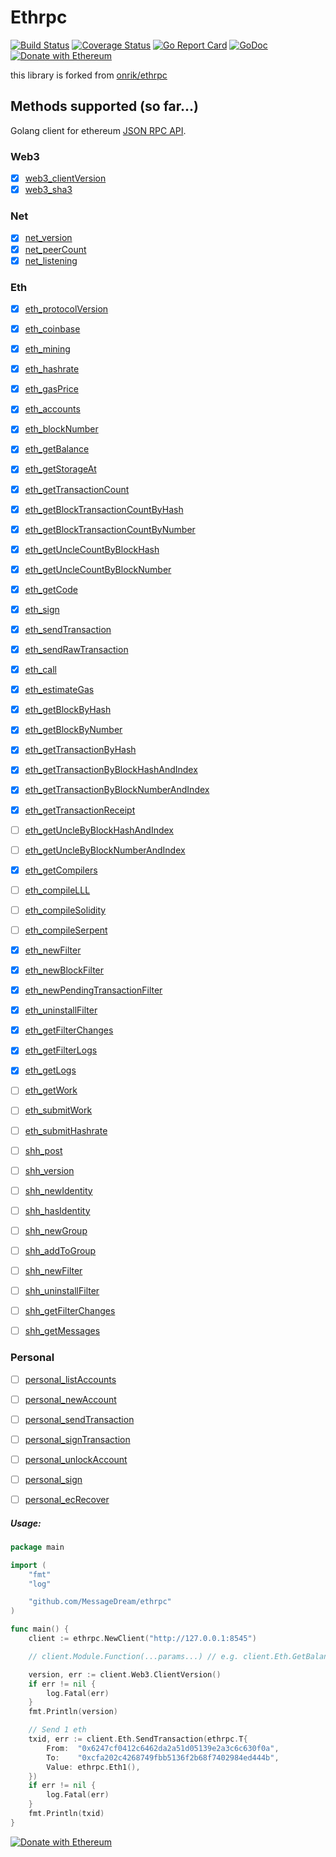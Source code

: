 # Ethrpc
[![Build Status](https://travis-ci.org/MessageDream/ethrpc.svg?branch=master)](https://travis-ci.org/MessageDream/ethrpc)
[![Coverage Status](https://coveralls.io/repos/github/MessageDream/ethrpc/badge.svg?branch=master)](https://coveralls.io/github/MessageDream/ethrpc?branch=master)
[![Go Report Card](https://goreportcard.com/badge/github.com/MessageDream/ethrpc)](https://goreportcard.com/report/github.com/MessageDream/ethrpc)
[![GoDoc](https://godoc.org/github.com/MessageDream/ethrpc?status.svg)](https://godoc.org/github.com/MessageDream/ethrpc)
[![Donate with Ethereum](https://en.cryptobadges.io/badge/micro/0xf4144308d6D67A1F00a61A596c0eB7B08411344a)](https://en.cryptobadges.io/donate/0xf4144308d6D67A1F00a61A596c0eB7B08411344a)

this library is forked from [onrik/ethrpc](https://github.com/onrik/ethrpc)


## Methods supported (so far...)

Golang client for ethereum [JSON RPC API](https://github.com/ethereum/wiki/wiki/JSON-RPC).

### Web3

- [x] [web3_clientVersion](https://wiki.parity.io/JSONRPC-eth-module#web3_clientVersion)
- [x] [web3_sha3](https://wiki.parity.io/JSONRPC-eth-module#web3_sha3)

### Net

- [x] [net_version](https://wiki.parity.io/JSONRPC-eth-module#net_version)
- [x] [net_peerCount](https://wiki.parity.io/JSONRPC-eth-module#net_peerCount)
- [x] [net_listening](https://wiki.parity.io/JSONRPC-eth-module#net_listening)

### Eth

- [x] [eth_protocolVersion](https://wiki.parity.io/JSONRPC-eth-module#eth_protocolVersion)
- [x] [eth_coinbase](https://wiki.parity.io/JSONRPC-eth-module#eth_coinbase)
- [x] [eth_mining](https://wiki.parity.io/JSONRPC-eth-module#eth_mining)
- [x] [eth_hashrate](https://wiki.parity.io/JSONRPC-eth-module#eth_hashrate)
- [x] [eth_gasPrice](https://wiki.parity.io/JSONRPC-eth-module#eth_gasPrice)
- [x] [eth_accounts](https://wiki.parity.io/JSONRPC-eth-module#eth_accounts)
- [x] [eth_blockNumber](https://wiki.parity.io/JSONRPC-eth-module#eth_blockNumber)
- [x] [eth_getBalance](https://wiki.parity.io/JSONRPC-eth-module#eth_getBalance)
- [x] [eth_getStorageAt](https://wiki.parity.io/JSONRPC-eth-module#eth_getStorageAt)
- [x] [eth_getTransactionCount](https://wiki.parity.io/JSONRPC-eth-module#eth_getTransactionCount)
- [x] [eth_getBlockTransactionCountByHash](https://wiki.parity.io/JSONRPC-eth-module#eth_getBlockTransactionCountByHash)
- [x] [eth_getBlockTransactionCountByNumber](https://wiki.parity.io/JSONRPC-eth-module#eth_getBlockTransactionCountByNumber)
- [x] [eth_getUncleCountByBlockHash](https://wiki.parity.io/JSONRPC-eth-module#eth_getUncleCountByBlockHash)
- [x] [eth_getUncleCountByBlockNumber](https://wiki.parity.io/JSONRPC-eth-module#eth_getUncleCountByBlockNumber)
- [x] [eth_getCode](https://wiki.parity.io/JSONRPC-eth-module#eth_getCode)
- [x] [eth_sign](https://wiki.parity.io/JSONRPC-eth-module#eth_sign)
- [x] [eth_sendTransaction](https://wiki.parity.io/JSONRPC-eth-module#eth_sendTransaction)
- [x] [eth_sendRawTransaction](https://wiki.parity.io/JSONRPC-eth-module#eth_sendRawTransaction)
- [x] [eth_call](https://wiki.parity.io/JSONRPC-eth-module#eth_call)
- [x] [eth_estimateGas](https://wiki.parity.io/JSONRPC-eth-module#eth_estimateGas)
- [x] [eth_getBlockByHash](https://wiki.parity.io/JSONRPC-eth-module#eth_getBlockByHash)
- [x] [eth_getBlockByNumber](https://wiki.parity.io/JSONRPC-eth-module#eth_getBlockByNumber)
- [x] [eth_getTransactionByHash](https://wiki.parity.io/JSONRPC-eth-module#eth_getTransactionByHash)
- [x] [eth_getTransactionByBlockHashAndIndex](https://wiki.parity.io/JSONRPC-eth-module#eth_getTransactionByBlockHashAndIndex)
- [x] [eth_getTransactionByBlockNumberAndIndex](https://wiki.parity.io/JSONRPC-eth-module#eth_getTransactionByBlockNumberAndIndex)
- [x] [eth_getTransactionReceipt](https://wiki.parity.io/JSONRPC-eth-module#eth_getTransactionReceipt)
- [ ] [eth_getUncleByBlockHashAndIndex](https://wiki.parity.io/JSONRPC-eth-module#eth_getUncleByBlockHashAndIndex)
- [ ] [eth_getUncleByBlockNumberAndIndex](https://wiki.parity.io/JSONRPC-eth-module#eth_getUncleByBlockNumberAndIndex)
- [x] [eth_getCompilers](https://wiki.parity.io/JSONRPC-eth-module#eth_getCompilers)
- [ ] [eth_compileLLL](https://wiki.parity.io/JSONRPC-eth-module#eth_compileLLL)
- [ ] [eth_compileSolidity](https://wiki.parity.io/JSONRPC-eth-module#eth_compileSolidity)
- [ ] [eth_compileSerpent](https://wiki.parity.io/JSONRPC-eth-module#eth_compileSerpent)
- [x] [eth_newFilter](https://wiki.parity.io/JSONRPC-eth-module#eth_newFilter)
- [x] [eth_newBlockFilter](https://wiki.parity.io/JSONRPC-eth-module#eth_newBlockFilter)
- [x] [eth_newPendingTransactionFilter](https://wiki.parity.io/JSONRPC-eth-module#eth_newPendingTransactionFilter)
- [x] [eth_uninstallFilter](https://wiki.parity.io/JSONRPC-eth-module#eth_uninstallFilter)
- [x] [eth_getFilterChanges](https://wiki.parity.io/JSONRPC-eth-module#eth_getFilterChanges)
- [x] [eth_getFilterLogs](https://wiki.parity.io/JSONRPC-eth-module#eth_getFilterLogs)
- [x] [eth_getLogs](https://wiki.parity.io/JSONRPC-eth-module#eth_getLogs)
- [ ] [eth_getWork](https://wiki.parity.io/JSONRPC-eth-module#eth_getWork)
- [ ] [eth_submitWork](https://wiki.parity.io/JSONRPC-eth-module#eth_submitWork)
- [ ] [eth_submitHashrate](https://wiki.parity.io/JSONRPC-eth-module#eth_submitHashrate)
- [ ] [shh_post](https://wiki.parity.io/JSONRPC-eth-module#shh_post)
- [ ] [shh_version](https://wiki.parity.io/JSONRPC-eth-module#shh_version)
- [ ] [shh_newIdentity](https://wiki.parity.io/JSONRPC-eth-module#shh_newIdentity)
- [ ] [shh_hasIdentity](https://wiki.parity.io/JSONRPC-eth-module#shh_hasIdentity)
- [ ] [shh_newGroup](https://wiki.parity.io/JSONRPC-eth-module#shh_newGroup)
- [ ] [shh_addToGroup](https://wiki.parity.io/JSONRPC-eth-module#shh_addToGroup)
- [ ] [shh_newFilter](https://wiki.parity.io/JSONRPC-eth-module#shh_newFilter)
- [ ] [shh_uninstallFilter](https://wiki.parity.io/JSONRPC-eth-module#shh_uninstallFilter)
- [ ] [shh_getFilterChanges](https://wiki.parity.io/JSONRPC-eth-module#shh_getFilterChanges)
- [ ] [shh_getMessages](https://wiki.parity.io/JSONRPC-eth-module#shh_getMessages)


### Personal

- [ ] [personal_listAccounts](https://wiki.parity.io/JSONRPC-eth-module#personal_listaccounts)
- [ ] [personal_newAccount](https://wiki.parity.io/JSONRPC-eth-module#personal_newaccount)
- [ ] [personal_sendTransaction](https://wiki.parity.io/JSONRPC-eth-module#personal_sendtransaction)
- [ ] [personal_signTransaction](https://wiki.parity.io/JSONRPC-eth-module#personal_signtransaction)
- [ ] [personal_unlockAccount](https://wiki.parity.io/JSONRPC-eth-module#personal_unlockaccount)
- [ ] [personal_sign](https://wiki.parity.io/JSONRPC-eth-module#personal_sign)
- [ ] [personal_ecRecover](https://wiki.parity.io/JSONRPC-eth-module#personal_ecrecover)


##### Usage:
```go
package main

import (
    "fmt"
    "log"

    "github.com/MessageDream/ethrpc"
)

func main() {
    client := ethrpc.NewClient("http://127.0.0.1:8545")

    // client.Module.Function(...params...) // e.g. client.Eth.GetBalance("0x00000000000000000001")

    version, err := client.Web3.ClientVersion()
    if err != nil {
        log.Fatal(err)
    }
    fmt.Println(version)

    // Send 1 eth
    txid, err := client.Eth.SendTransaction(ethrpc.T{
        From:  "0x6247cf0412c6462da2a51d05139e2a3c6c630f0a",
        To:    "0xcfa202c4268749fbb5136f2b68f7402984ed444b",
        Value: ethrpc.Eth1(),
    })
    if err != nil {
        log.Fatal(err)
    }
    fmt.Println(txid)
}
```

[![Donate with Ethereum](https://en.cryptobadges.io/badge/big/0xf4144308d6D67A1F00a61A596c0eB7B08411344a?showBalance=true)](https://en.cryptobadges.io/donate/0xf4144308d6D67A1F00a61A596c0eB7B08411344a)

